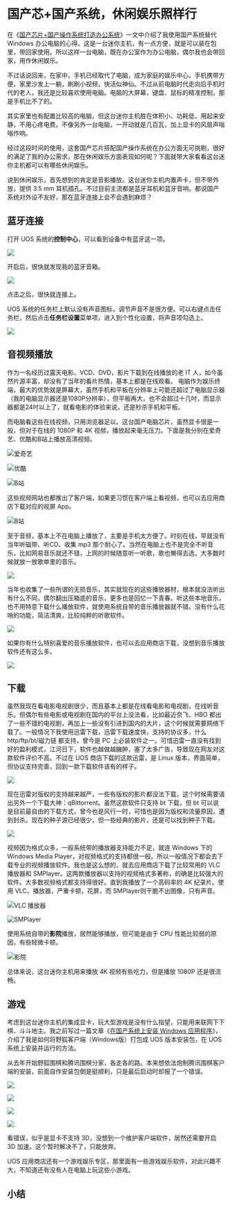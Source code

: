 # 国产芯+国产系统，休闲娱乐照样行

在《[国产芯片+国产操作系统打造办公系统](https://mp.weixin.qq.com/s/6vI8zfO2okOyGR1aqNzEAg)》一文中介绍了我使用国产系统替代 Windows 办公电脑的心得。这是一台迷你主机，有一点方便，就是可以装在包里，带回家使用。所以这样一台电脑，既在办公室作为办公电脑，偶尔我也会带回家，用作休闲娱乐。

不过话说回来，在家中，手机已经取代了电脑，成为家庭的娱乐中心。手机携带方便，家里沙发上一躺，刷刷小视频，快活似神仙。不过从前电脑时代走向后手机时代的老人，我还是比较喜欢使用电脑。电脑的大屏幕，键盘、鼠标的精准控制，那是手机比不了的。

其实家里也有配置比较高的电脑，但这台迷你主机胜在体积小、功耗低，用起来安静，不用心疼电费。不像另外一台电脑，一开动就是几百瓦，加上显卡的风扇声嗡嗡作响。

经过这段时间的使用，这套国产芯片搭配国产操作系统在办公方面无可挑剔，很好的满足了我的办公需求，那在休闲娱乐方面表现如何呢？下面就带大家看看这台迷你主机都可以有哪些休闲娱乐。

说到休闲娱乐，首先想到的肯定是音影播放。这台迷你主机内置声卡，但不带外放，提供 3.5 mm 耳机插孔。不过目前主流都是蓝牙耳机和蓝牙音响。都说国产系统对外设不友好，那在蓝牙连接上会不会遇到麻烦？

## 蓝牙连接

打开 UOS 系统的**控制中心**，可以看到设备中有蓝牙这一项。

![](https://raw.githubusercontent.com/mogoweb/mywritings/master/book_wechat/2024/202409/images/uos_as_home_01.png)

开启后，很快就发现我的蓝牙音箱。

![](https://raw.githubusercontent.com/mogoweb/mywritings/master/book_wechat/2024/202409/images/uos_as_home_02.png)

点击之后，很快就连接上。

UOS 系统的任务栏上默认没有声音图标，调节声音不是很方便。可以右键点击任务栏，然后点击**任务栏设置**菜单项，进入到个性化设置，将声音项勾选上。

![](https://raw.githubusercontent.com/mogoweb/mywritings/master/book_wechat/2024/202409/images/uos_as_home_03.png)

## 音视频播放

作为一名经历过露天电影、VCD、DVD，影片下载到在线播放的老 IT 人，如今虽然片源丰富，却没有了当年的看片热情，基本上都是在线观看。 电脑作为娱乐终端，最大的优势就是屏幕大，虽然手机和平板在分辨率上可能还超过了电脑显示器（我的电脑显示器还是1080P分辨率），但平板再大，也不会超过十几吋，而显示器都是24吋以上了，就看电影的体验来说，还是秒杀手机和平板。

而电脑看这些在线视频，只用浏览器足以。这台国产电脑芯片，虽然显卡很是一般，但对于在线的 1080P 和 4K 视频，播放起来毫无压力。下面是我分别在爱奇艺、优酷和B站上播放高清视频。

![爱奇艺](https://raw.githubusercontent.com/mogoweb/mywritings/master/book_wechat/2024/202409/images/uos_as_home_04.png)

![优酷](https://raw.githubusercontent.com/mogoweb/mywritings/master/book_wechat/2024/202409/images/uos_as_home_05.png)

![B站](https://raw.githubusercontent.com/mogoweb/mywritings/master/book_wechat/2024/202409/images/uos_as_home_06.png)

这些视频网站也都推出了客户端，如果更习惯在客户端上看视频，也可以去应用商店下载对应的视屏 App。

![B站](https://raw.githubusercontent.com/mogoweb/mywritings/master/book_wechat/2024/202409/images/uos_as_home_07.png)

至于音频，基本上不在电脑上播放了，主要是手机太方便了。时刻在线，早就没有当年听磁带、听CD、收集 mp3 那个耐心了。当然在电脑上也不是完全不听音乐，比如网易音乐就还不错，上网的时候随意听一听歌，歌也懒得去选，大多数时候就放一放歌单里的音乐。

![](https://raw.githubusercontent.com/mogoweb/mywritings/master/book_wechat/2024/202409/images/uos_as_home_08.png)

当年也收集了一些所谓的无损音乐，其实就现在的这些播放器材，根本就没法听出有什么不同，偶尔翻出压箱底的音乐，更多也是回忆一下青春。听这些本地音乐，也不用特意下载什么播放软件，就使用系统自带的音乐播放器就不错。没有什么花哨的功能，简洁清爽，比较纯粹的听歌软件。

![](https://raw.githubusercontent.com/mogoweb/mywritings/master/book_wechat/2024/202409/images/uos_as_home_09.png)

如果你有什么特别喜爱的音乐播放软件，也可以去应用商店下载，没想到音乐播放软件还有这么多。

![](https://raw.githubusercontent.com/mogoweb/mywritings/master/book_wechat/2024/202409/images/uos_as_home_10.png)

## 下载

虽然我现在看电影电视剧很少，而且基本上都是在线看电影和电视剧，在线听音乐。但偶尔有些电影或电视剧在国内的平台上没法看，比如最近奈飞、HBO 都出了一些不错的电视剧，再加上一些没有引进到国内的大片，这个时候就需要网络下载了。一般情况下我使用迅雷下载，迅雷下载速度快，支持的协议多，什么 http/ftp/bt/磁力链 都支持，曾今是 PC 上必装软件之一。可惜迅雷一直没有找到好的盈利模式，江河日下，软件也越做越臃肿，塞了太多广告，导致现在网友对这款软件评价不高。不过在 UOS 商店下载的这款迅雷，是 Linux 版本，界面简单，但协议支持完善，回到一款下载软件该有的样子。

![](https://raw.githubusercontent.com/mogoweb/mywritings/master/book_wechat/2024/202409/images/deepin_as_home_11.png)

现在迅雷对版权的支持越来越严，一些有版权的影片都没法下载，这个时候需要请出另外一个下载大神：qBittorrent。虽然这款软件只支持 bt 下载，但 bt 可以说是目前最自由的下载方式，曾今也是风行一时，可惜也是因为版权和流量原因，遭到封杀。现在的种子源已经很少，但一些经典的影片，还是可以找到种子下载。

![](https://raw.githubusercontent.com/mogoweb/mywritings/master/book_wechat/2024/202409/images/deepin_as_home_12.png)

视频因为格式众多，一般系统带的播放器支持能力不足，就连 Windows 下的 Windows Media Player，对视频格式的支持都很一般。所以一般情况下都会去下载专业的视频播放软件。我也是这么想的，就去应用商店下载了比较常用的 VLC 播放器和 SMPlayer。这两款播放器以支持的视频格式多著称，的确是比较强大的软件。大多数视频格式都支持得很好。直到我播放了一个高码率的 4K 纪录片。使用 VLC，播放器，严重卡顿，花屏，而 SMPlayer则干脆不出图像，只有声音。

![VLC 播放器](https://raw.githubusercontent.com/mogoweb/mywritings/master/book_wechat/2024/202409/images/deepin_as_home_13.png)

![SMPlayer](https://raw.githubusercontent.com/mogoweb/mywritings/master/book_wechat/2024/202409/images/deepin_as_home_14.png)

使用系统自带的**影院**播放，居然能够播放，但可能是由于 CPU 性能比较弱的原因，有些轻微卡顿。

![影院](https://raw.githubusercontent.com/mogoweb/mywritings/master/book_wechat/2024/202409/images/deepin_as_home_14.png)

总体来说，这台迷你主机用来播放 4K 视频有些吃力，但是播放 1080P 还是很流畅。

## 游戏

考虑到这台迷你主机的集成显卡，玩大型游戏是没有什么指望，只能用来联网下下棋、斗斗地主。我之前写过一篇文章《[在国产系统上安装 Windows 应用程序](https://mp.weixin.qq.com/s/pu3UFz7H3U2AF9okHOfdNg)》，介绍了我是如何将野狐客户端（Windows版）打包成 UOS 版本安装包，在 UOS 系统上安装并运行的方法。

从去年开始野狐围棋和腾讯围棋分家，各走各的路。本来想依法炮制腾讯围棋客户端的安装，前面自作安装包倒是挺顺利，只是最后启动时却报了一个错误。

![](https://raw.githubusercontent.com/mogoweb/mywritings/master/book_wechat/2024/202409/images/uos_as_home_16.png)

![](https://raw.githubusercontent.com/mogoweb/mywritings/master/book_wechat/2024/202409/images/uos_as_home_17.png)

![](https://raw.githubusercontent.com/mogoweb/mywritings/master/book_wechat/2024/202409/images/uos_as_home_18.png)

![](https://raw.githubusercontent.com/mogoweb/mywritings/master/book_wechat/2024/202409/images/uos_as_home_19.png)

看错误，似乎是显卡不支持 3D，没想到一个维护客户端软件，居然还需要开启 3D 加速。这个暂时解决不了，只能放弃。

UOS 应用商店还有一个游戏娱乐专区，那里面有一些游戏娱乐软件，对此兴趣不大，不知道还有没有人在电脑上玩这些小游戏。

## 小结

